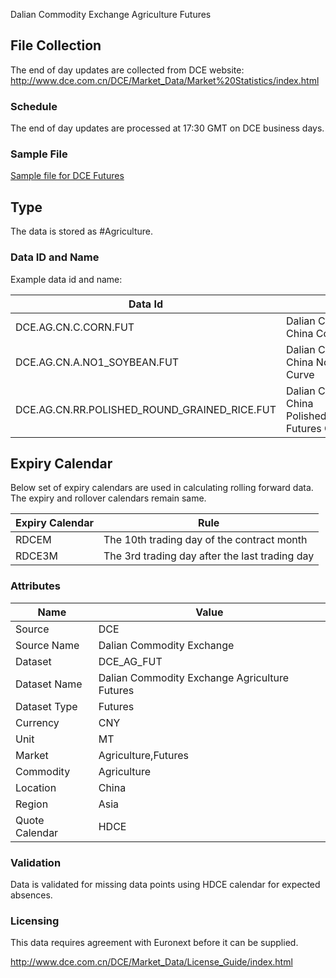 Dalian Commodity Exchange Agriculture Futures

## File Collection

The end of day updates are collected from DCE website: http://www.dce.com.cn/DCE/Market_Data/Market%20Statistics/index.html

### Schedule

The end of day updates are processed at 17:30 GMT on DCE business days.

### Sample File

[Sample file for DCE Futures](pathname:///file-samples/DCE_20211028_1635487856657_Daily.txt)

## Type

The data is stored as #Agriculture.

### Data ID and Name

Example data id and name:

|**Data Id**|**Name**|
|-|-|
|DCE.AG.CN.C.CORN.FUT|Dalian Commodity Exchange China Corn Futures Curve|
|DCE.AG.CN.A.NO1_SOYBEAN.FUT|Dalian Commodity Exchange China No1_Soybean Futures Curve|
|DCE.AG.CN.RR.POLISHED_ROUND_GRAINED_RICE.FUT|Dalian Commodity Exchange China Polished_Round_grained_Rice Futures Curve|

## Expiry Calendar

Below set of expiry calendars are used in calculating rolling forward data. The expiry and rollover calendars remain same.

|Expiry Calendar|Rule|
|-|-|
|RDCEM|The 10th trading day of the contract month|
|RDCE3M|The 3rd trading day after the last trading day|


### Attributes

|Name|Value|
|-|-|
|Source|DCE|
|Source Name|Dalian Commodity Exchange|
|Dataset|DCE_AG_FUT|
|Dataset Name|Dalian Commodity Exchange Agriculture Futures|
|Dataset Type|Futures|
|Currency|CNY|
|Unit|MT|
|Market|Agriculture,Futures|
|Commodity|Agriculture|
|Location|China|
|Region|Asia|
|Quote Calendar|HDCE|

### Validation

Data is validated for missing data points using HDCE calendar for expected absences.

### Licensing

This data requires agreement with Euronext before it can be supplied.

http://www.dce.com.cn/DCE/Market_Data/License_Guide/index.html